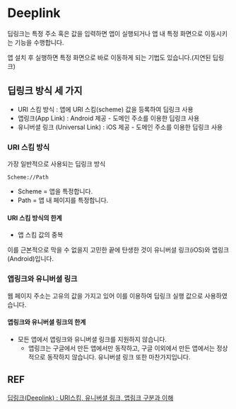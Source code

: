 # Deeplink

딥링크는 특정 주소 혹은 값을 입력하면 앱이 실행되거나 앱 내 특정 화면으로 이동시키는 기능을 수행합니다.

앱 설치 후 실행하면 특정 화면으로 바로 이동하게 되는 기법도 있습니다.(지연된 딥링크)

## 딥링크 방식 세 가지

- URI 스킴 방식 : 앱에 URI 스킴(scheme) 값을 등록하여 딥링크 사용
- 앱링크(App Link) : Android 제공 - 도메인 주소를 이용한 딥링크 사용
- 유니버셜 링크 (Universal Link) : iOS 제공 - 도메인 주소를 이용한 딥링크 사용

### URI 스킴 방식

가장 일반적으로 사용되는 딥링크 방식

`Scheme://Path`

- Scheme = 앱을 특정합니다.
- Path = 앱 내 페이지를 특정합니다.

#### URI 스킴 방식의 한계

- 앱 스킴 값의 중복

이를 근본적으로 막을 수 없을지 고민한 끝에 탄생한 것이 유니버셜 링크(iOS)와 앱링크(Android)입니다.

### 앱링크와 유니버셜 링크

웹 페이지 주소는 고유의 값을 가지고 있어 이를 이용하여 딥링크 실행 값으로 사용하였습니다.

#### 앱링크와 유니버셜 링크의 한계

- 모든 앱에서 앱링크와 유니버셜 링크를 지원하지 않습니다.
  - 앱링크는 구글에서 만든 앱에서만 동작하고, 구글 이외에서 만든 앱에서는 정상적으로 동작하지 않습니다. 유니버셜 링크 또한 마찬가지입니다.

## REF

[딥링크(Deeplink) : URI스킴, 유니버셜 링크, 앱링크 구분과 이해](https://help.dfinery.io/hc/ko/articles/360039757433-%EB%94%A5%EB%A7%81%ED%81%AC-Deeplink-URI%EC%8A%A4%ED%82%B4-%EC%9C%A0%EB%8B%88%EB%B2%84%EC%85%9C-%EB%A7%81%ED%81%AC-%EC%95%B1%EB%A7%81%ED%81%AC-%EA%B5%AC%EB%B6%84%EA%B3%BC-%EC%9D%B4%ED%95%B4)
